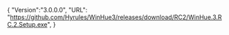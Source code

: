 {
  "Version":"3.0.0.0",
  "URL": "https://github.com/Hyrules/WinHue3/releases/download/RC2/WinHue.3.RC.2.Setup.exe",
}           
